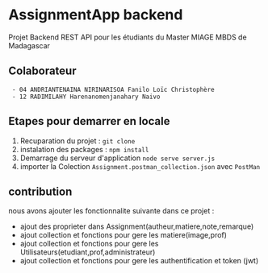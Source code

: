 # AssignmentApp backend

Projet Backend REST API pour les étudiants du Master MIAGE MBDS de Madagascar

## Colaborateur

     - 04 ANDRIANTENAINA NIRINARISOA Fanilo Loïc Christophère
     - 12 RADIMILAHY Harenanomenjanahary Naivo

## Etapes pour demarrer en locale

1. Recuparation du projet : `git clone`
2. instalation des packages : `npm install`
3. Demarrage du serveur d'application `node serve server.js`
4. importer la Colection `Assignment.postman_collection.json` avec `PostMan`

## contribution

nous avons ajouter les fonctionnalite suivante dans ce projet :

* ajout des proprieter dans Assignment(autheur,matiere,note,remarque)
* ajout collection et fonctions pour gere les matiere(image,prof)
* ajout collection et fonctions pour gere les Utilisateurs(etudiant,prof,administrateur)
* ajout collection et fonctions pour gere les authentification et token (jwt)
